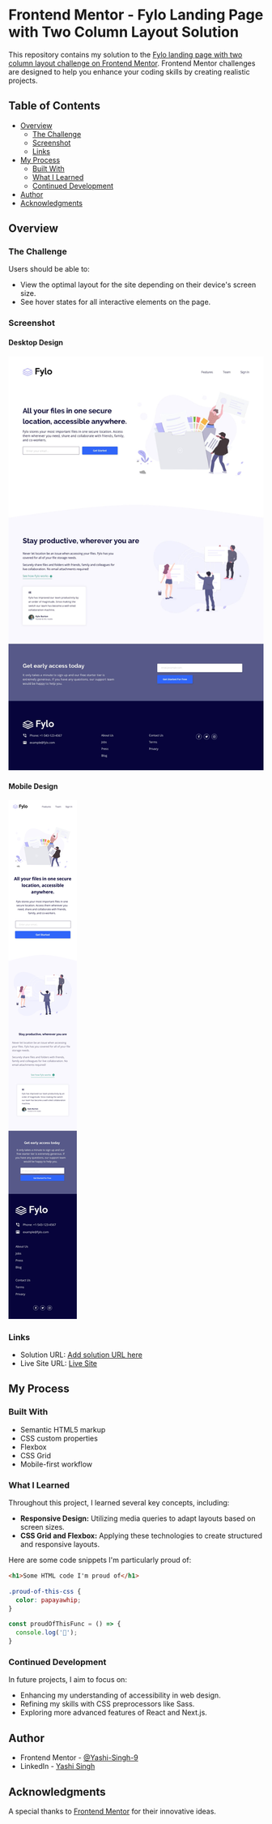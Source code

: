 # Frontend Mentor - Fylo Landing Page with Two Column Layout Solution

This repository contains my solution to the [Fylo landing page with two column layout challenge on Frontend Mentor](https://www.frontendmentor.io/challenges/fylo-landing-page-with-two-column-layout-5ca5ef041e82137ec91a50f5). Frontend Mentor challenges are designed to help you enhance your coding skills by creating realistic projects.

## Table of Contents

- [Overview](#overview)
  - [The Challenge](#the-challenge)
  - [Screenshot](#screenshot)
  - [Links](#links)
- [My Process](#my-process)
  - [Built With](#built-with)
  - [What I Learned](#what-i-learned)
  - [Continued Development](#continued-development)
- [Author](#author)
- [Acknowledgments](#acknowledgments)

## Overview

### The Challenge

Users should be able to:

- View the optimal layout for the site depending on their device's screen size.
- See hover states for all interactive elements on the page.

### Screenshot

#### Desktop Design

![Fylo Landing Page Screenshot](design/desktop-design.jpg)

#### Mobile Design

![Fylo Landing Page Screenshot](design/mobile-design.jpg)

### Links

- Solution URL: [Add solution URL here](https://your-solution-url.com)
- Live Site URL: [Live Site](https://fyl-landing-page-two-column.netlify.app)

## My Process

### Built With

- Semantic HTML5 markup
- CSS custom properties
- Flexbox
- CSS Grid
- Mobile-first workflow

### What I Learned

Throughout this project, I learned several key concepts, including:

- **Responsive Design:** Utilizing media queries to adapt layouts based on screen sizes.
- **CSS Grid and Flexbox:** Applying these technologies to create structured and responsive layouts.

Here are some code snippets I'm particularly proud of:

```html
<h1>Some HTML code I'm proud of</h1>
```
```css
.proud-of-this-css {
  color: papayawhip;
}
```
```js
const proudOfThisFunc = () => {
  console.log('🎉');
}
```

### Continued Development

In future projects, I aim to focus on:

- Enhancing my understanding of accessibility in web design.
- Refining my skills with CSS preprocessors like Sass.
- Exploring more advanced features of React and Next.js.


## Author

- Frontend Mentor - [@Yashi-Singh-9](https://www.frontendmentor.io/profile/Yashi-Singh-9)
- LinkedIn - [Yashi Singh](https://www.linkedin.com/in/yashi-singh-b4143a246)

## Acknowledgments

A special thanks to [Frontend Mentor](https://www.frontendmentor.io/challenges) for their innovative ideas.

